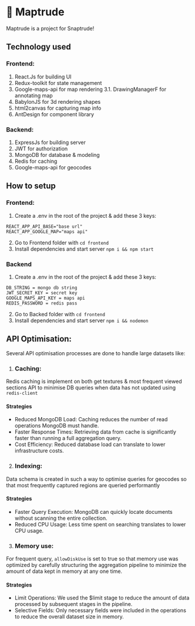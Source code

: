 # 🐙 Maptrude

Maptrude is a project for Snaptrude! 

## Technology used 

### Frontend: 
1. React.Js for building UI 
2. Redux-toolkit for state management 
3. Google-maps-api for map rendering 
    3.1. DrawingManagerF for annotating map 
4. BabylonJS for 3d rendering shapes
5. html2canvas for capturing map info
6. AntDesign for component library 

### Backend: 
1. ExpressJs for building server 
2. JWT for authorization 
3. MongoDB for database & modeling
4. Redis for caching
5. Google-maps-api for geocodes


## How to setup

### Frontend: 
1. Create a .env in the root of the project & add these 3 keys:

```
REACT_APP_API_BASE="base url"
REACT_APP_GOOGLE_MAP="maps api"
```
2. Go to Frontend folder with 
``` cd frontend ```
3. Install dependencies and start server 
``` npm i && npm start ```

### Backend 
1. Create a .env in the root of the project & add these 3 keys:

```
DB_STRING = mongo db string
JWT_SECRET_KEY = secret key
GOOGLE_MAPS_API_KEY = maps api
REDIS_PASSWORD = redis pass
```
2. Go to Backed folder with 
``` cd frontend ```
3. Install dependencies and start server 
``` npm i && nodemon ```

## API Optimisation: 

Several API optimisation processes are done to handle large datasets like: 

1. ### Caching:
Redis caching is implement on both get textures & most frequent viewed sections API to minimise DB queries when data has not updated using ``` redis-client ```

#### Strategies
- Reduced MongoDB Load: Caching reduces the number of read operations MongoDB must handle.
- Faster Response Times: Retrieving data from cache is significantly faster than running a full aggregation query.
- Cost Efficiency: Reduced database load can translate to lower infrastructure costs.

2. ### Indexing:
Data schema is created in such a way to optimise queries for geocodes so that most frequently captured regions are queried performantly 

#### Strategies
- Faster Query Execution: MongoDB can quickly locate documents without scanning the entire collection.
- Reduced CPU Usage: Less time spent on searching translates to lower CPU usage.

3. ### Memory use: 
For frequent query, ``` allowDiskUse ``` is set to true so that memory use was optimized by carefully structuring the aggregation pipeline to minimize the amount of data kept in memory at any one time.

#### Strategies
- Limit Operations: We used the $limit stage to reduce the amount of data processed by subsequent stages in the pipeline.
- Selective Fields: Only necessary fields were included in the operations to reduce the overall dataset size in memory.